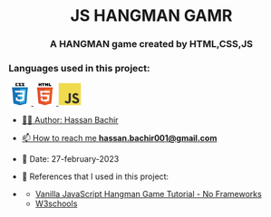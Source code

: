 <h1 align="center">JS HANGMAN GAMR</h1>
<h3 align="center">A HANGMAN game created by HTML,CSS,JS </h3>

<h3 align="left">Languages used in this project:</h3>

<p align="left"> <a href="https://www.w3schools.com/css/" target="_blank" rel="noreferrer"> <img src="https://raw.githubusercontent.com/devicons/devicon/master/icons/css3/css3-original-wordmark.svg" alt="css3" width="40" height="40"/> </a> <a href="https://www.w3.org/html/" target="_blank" rel="noreferrer"> <img src="https://raw.githubusercontent.com/devicons/devicon/master/icons/html5/html5-original-wordmark.svg" alt="html5" width="40" height="40"/> </a> <a href="https://developer.mozilla.org/en-US/docs/Web/JavaScript" target="_blank" rel="noreferrer"> <img src="https://raw.githubusercontent.com/devicons/devicon/master/icons/javascript/javascript-original.svg" alt="javascript" width="40" height="40"/> </a> <a href="https://www.mysql.com/" target="_blank" rel="noreferrer"> 

- 👨‍💻 Author: Hassan Bachir
- 📫 How to reach me **hassan.bachir001@gmail.com**
- 🌱 Date: 27-february-2023
- 📝 References that I used in this project:
- <ul><li><a href="https://www.youtube.com/watch?v=dgvyE1sJS3Y">Vanilla JavaScript Hangman Game Tutorial - No Frameworks</a>
  </li>
  
  <li><a href="https://www.w3schools.com/">W3schools</a></li>
  </ul>
